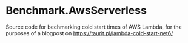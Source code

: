 # Benchmark.AwsServerless
Source code for bechmarking cold start times of AWS Lambda, for the purposes of a blogpost on <https://taurit.pl/lambda-cold-start-net6/>

